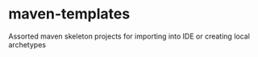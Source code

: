 # maven-templates
Assorted maven skeleton projects for importing into IDE or creating local archetypes
